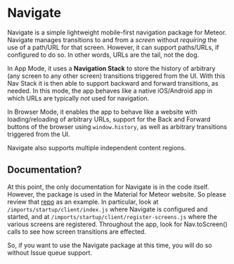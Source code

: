 # Navigate
Navigate is a simple lightweight mobile-first navigation package for Meteor. Navigate manages transitions to and from a _screen_ without _requiring_ the use of a path/URL for that screen. However, it can support paths/URLs, if configured to do so. In other words, URLs are the tail, not the dog.

In App Mode, it uses a **Navigation Stack** to store the history of arbitrary (any screen to any other screen) transitions triggered from the UI. With this Nav Stack it is then able to support backward and forward transitions, as needed. In this mode, the app behaves like a native iOS/Android app in which URLs are typically _not_ used for navigation.

In Browser Mode, it enables the app to behave like a website with loading/reloading of arbitrary URLs, support for the Back and Forward buttons of the browser using ```window.history```, as well as arbitrary transitions triggered from the UI.

Navigate also supports multiple independent content regions.


## Documentation?
At this point, the only documentation for Navigate is in the code itself. However, the package is used in the Material for Meteor website. So please review that [repo](https://github.com/dgtlife/material-for-meteor-website) as an example. In particular, look at ```/imports/startup/client/index.js``` where Navigate is configured and started, and at ```/imports/startup/client/register-screens.js``` where the various screens are registered. Throughout the app, look for Nav.toScreen() calls to see how screen transitions are effected.

So, if you want to use the Navigate package at this time, you will do so without Issue queue support.
